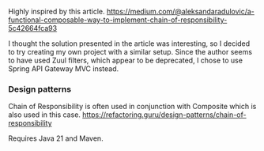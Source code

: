 Highly inspired by this article. https://medium.com/@aleksandaradulovic/a-functional-composable-way-to-implement-chain-of-responsibility-5c42664fca93

I thought the solution presented in the article was interesting, 
so I decided to try creating my own project with a similar setup. 
Since the author seems to have used Zuul filters, which appear 
to be deprecated, I chose to use Spring API Gateway MVC instead.

### Design patterns

Chain of Responsibility is often used in conjunction with Composite which is also used in this case.
https://refactoring.guru/design-patterns/chain-of-responsibility


Requires Java 21 and Maven.